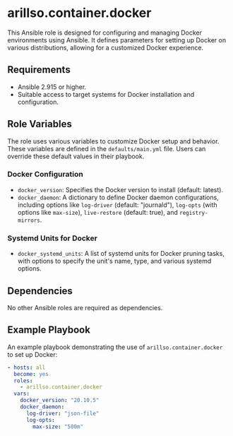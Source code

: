 # arillso.container.docker

This Ansible role is designed for configuring and managing Docker environments using Ansible. It defines parameters for
setting up Docker on various distributions, allowing for a customized Docker experience.

## Requirements

- Ansible 2.915 or higher.
- Suitable access to target systems for Docker installation and configuration.

## Role Variables

The role uses various variables to customize Docker setup and behavior. These variables are defined in the `defaults/main.yml` file.
Users can override these default values in their playbook.

### Docker Configuration

- `docker_version`: Specifies the Docker version to install (default: latest).
- `docker_daemon`: A dictionary to define Docker daemon configurations, including options like `log-driver` (default: "journald"),
  `log-opts` (with options like `max-size`), `live-restore` (default: true), and `registry-mirrors`.

### Systemd Units for Docker

- `docker_systemd_units`: A list of systemd units for Docker pruning tasks, with options to specify the unit's name, type, and various systemd options.

## Dependencies

No other Ansible roles are required as dependencies.

## Example Playbook

An example playbook demonstrating the use of `arillso.container.docker` to set up Docker:

```yaml
- hosts: all
  become: yes
  roles:
    - arillso.container.docker
  vars:
    docker_version: "20.10.5"
    docker_daemon:
      log-driver: "json-file"
      log-opts:
        max-size: "500m"
```
